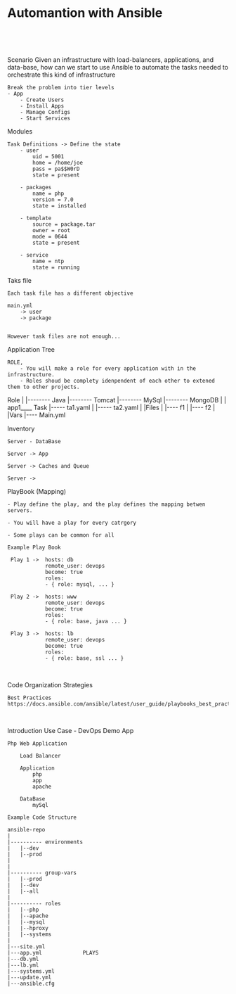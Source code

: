 <h1>
    Automantion with Ansible
</h1><br>
<p>
    

</p><br>
<p>
    Scenario
    Given an infrastructure with load-balancers,  applications, and data-base, how can we start to use Ansible to automate the tasks needed to orchestrate this kind of infrastructure
    
    Break the problem into tier levels
    - App
        - Create Users
        - Install Apps
        - Manage Configs
        - Start Services
    
Modules
    
    Task Definitions -> Define the state
        - user
            uid = 5001
            home = /home/joe
            pass = pa$$W0rD
            state = present
        
        - packages
            name = php
            version = 7.0
            state = installed
        
        - template
            source = package.tar
            owner = root
            mode = 0644
            state = present
        
        - service
            name = ntp
            state = running
            
Taks file
    
    Each task file has a different objective
    
    main.yml
        -> user
        -> package
        
        
    However task files are not enough...
    
Application Tree

    ROLE, 
        - You will make a role for every application with in the infrastructure. 
        - Roles shoud be complety idenpendent of each other to extened them to other projects.
   
   Role
   |
   |-------- Java
   |-------- Tomcat
   |-------- MySql
   |-------- MongoDB
   |
   | app1____ Task
                |----- ta1.yaml
            |   |----- ta2.yaml
            |
            |Files
            |   |---- f1
            |   |---- f2
            |
            |Vars
                |---- Main.yml
                
                
Inventory 
    
    Server - DataBase
    
    Server -> App
    
    Server -> Caches and Queue
    
    Server -> 
    
PlayBook (Mapping)
    
    - Play define the play, and the play defines the mapping betwen servers. 
    
    - You will have a play for every catrgory 
    
    - Some plays can be common for all 
    
    Example Play Book
    
     Play 1 ->  hosts: db
                remote_user: devops
                become: true
                roles:
                - { role: mysql, ... }
                
     Play 2 ->  hosts: www
                remote_user: devops
                become: true
                roles:
                - { role: base, java ... }
                
     Play 3 ->  hosts: lb
                remote_user: devops
                become: true
                roles:
                - { role: base, ssl ... }
</p><br>
<p>
Code Organization Strategies
    
    Best Practices https://docs.ansible.com/ansible/latest/user_guide/playbooks_best_practices.html
</p><br>
<p>
Introduction Use Case - DevOps Demo App

    Php Web Application
        
        Load Balancer
        
        Application
            php
            app
            apache
        
        DataBase
            mySql
            
    Example Code Structure
    
    ansible-repo
    |
    |---------- environments
    |   |--dev
    |   |--prod
    | 
    |
    |---------- group-vars
    |   |--prod
    |   |--dev
    |   |--all
    |
    |---------- roles
    |   |--php
    |   |--apache
    |   |--mysql
    |   |--hproxy
    |   |--systems
    |
    |---site.yml
    |---app.yml             PLAYS
    |---db.yml
    |---lb.yml
    |---systems.yml
    |---update.yml
    |---ansible.cfg
</p><br>





